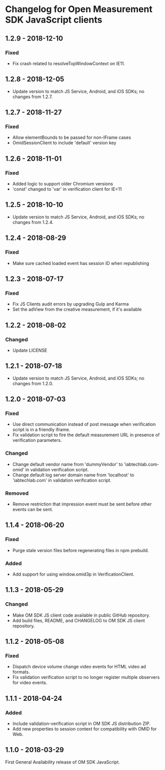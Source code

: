 # Changelog for Open Measurement SDK JavaScript clients

## 1.2.9 - 2018-12-10
### Fixed
- Fix crash related to resolveTopWindowContext on IE11.

## 1.2.8 - 2018-12-05
- Update version to match JS Service, Android, and iOS SDKs; no changes from 1.2.7.

## 1.2.7 - 2018-11-27
### Fixed
- Allow elementBounds to be passed for non-IFrame cases
- OmidSessionClient to include 'default' version key

## 1.2.6 - 2018-11-01
### Fixed
- Added logic to support older Chromium versions
- 'const' changed to 'var' in verification client for IE<11

## 1.2.5 - 2018-10-10
- Update version to match JS Service, Android, and iOS SDKs; no changes from 1.2.4.

## 1.2.4 - 2018-08-29
### Fixed
- Make sure cached loaded event has session ID when republishing

## 1.2.3 - 2018-07-17
### Fixed
- Fix JS Clients audit errors by upgrading Gulp and Karma
- Set the adView from the creative measurement, if it's available

## 1.2.2 - 2018-08-02
### Changed
- Update LICENSE

## 1.2.1 - 2018-07-18
- Update version to match JS Service, Android, and iOS SDKs; no changes from 1.2.0.

## 1.2.0 - 2018-07-03
### Fixed
- Use direct communication instead of post message when verification script is in a friendly iframe.
- Fix validation script to fire the default measurement URL in presence of verification parameters.

### Changed
- Change default vendor name from 'dummyVendor' to 'iabtechlab.com-omid' in validation verification script.
- Change default log server domain name from 'localhost' to 'iabtechlab.com' in validation verification script.

### Removed
- Remove restriction that impression event must be sent before other events can be sent.

## 1.1.4 - 2018-06-20
### Fixed
- Purge stale version files before regenerating files in npm prebuild.

### Added
- Add support for using window.omid3p in VerificationClient.

## 1.1.3 - 2018-05-29
### Changed
- Make OM SDK JS client code available in public GitHub repository.
- Add build files, README, and CHANGELOG to OM SDK JS client repository.

## 1.1.2 - 2018-05-08
### Fixed
- Dispatch device volume change video events for HTML video ad formats.
- Fix validation verification script to no longer register multiple observers for video events.

## 1.1.1 - 2018-04-24
### Added
- Include validation-verification script in OM SDK JS distribution ZIP.
- Add new properties to session context for compatibility with OMID for Web.

## 1.1.0 - 2018-03-29

First General Availability release of OM SDK JavaScript.
